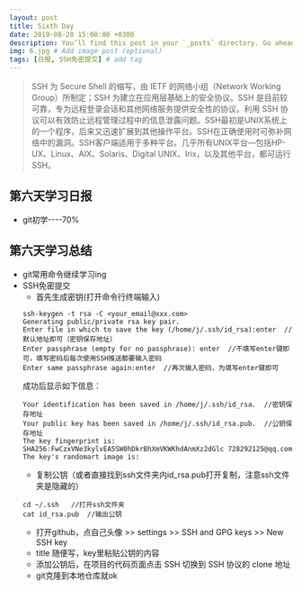 ```yaml
---
layout: post
title: Sixth Day
date: 2019-08-20 15:00:00 +0300
description: You’ll find this post in your `_posts` directory. Go ahead and edit it and re-build the site to see your changes. # Add post description (optional)
img: 6.jpg # Add image post (optional)
tags: [日报, SSH免密提交] # add tag
---
```


>SSH 为 Secure Shell 的缩写，由 IETF 的网络小组（Network Working Group）所制定；SSH 为建立在应用层基础上的安全协议。SSH 是目前较可靠，专为远程登录会话和其他网络服务提供安全性的协议。利用 SSH 协议可以有效防止远程管理过程中的信息泄露问题。SSH最初是UNIX系统上的一个程序，后来又迅速扩展到其他操作平台。SSH在正确使用时可弥补网络中的漏洞。SSH客户端适用于多种平台。几乎所有UNIX平台—包括HP-UX、Linux、AIX、Solaris、Digital UNIX、Irix，以及其他平台，都可运行SSH。

## 第六天学习日报

* git初学----70%

## 第六天学习总结

* git常用命令继续学习ing
* SSH免密提交
	* 首先生成密钥(打开命令行终端输入)
	```
	ssh-keygen -t rsa -C <your_email@xxx.com>
	Generating public/private rsa key pair.
	Enter file in which to save the key (/home/j/.ssh/id_rsa):enter  //默认地址即可（密钥保存地址）
	Enter passphrase (empty for no passphrase): enter  //不填写enter键即可，填写密码后每次使用SSH推送都要输入密码
	Enter same passphrase again:enter  //再次输入密码，为填写enter键即可
	```
	成功后显示如下信息：
	```
	Your identification has been saved in /home/j/.ssh/id_rsa.	//密钥保存地址
	Your public key has been saved in /home/j/.ssh/id_rsa.pub.	//公钥保存地址
	The key fingerprint is:
	SHA256:FwCzxVNe3kylvEA5SW0hDkrBhXmVKWKhdAnmXz2dGlc 728292125@qq.com
	The key's randomart image is:
	```  
	* 复制公钥（或者直接找到ssh文件夹内id_rsa.pub打开复制，注意ssh文件夹是隐藏的）
	```
	cd ~/.ssh	//打开ssh文件夹
	cat id_rsa.pub	//输出公钥
	```  
	* 打开github，点自己头像 >> settings >> SSH and GPG keys >> New SSH key
	* title 随便写，key里粘贴公钥的内容
	* 添加公钥后，在项目的代码页面点击 SSH 切换到 SSH 协议的 clone 地址
	* git克隆到本地仓库就ok
